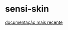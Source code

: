 # sensi-skin

[documentação mais recente](https://docs.google.com/document/d/1IpwANt7z4zJGB_Cy-5JuVVWuA9vVilV6/edit?usp=drivesdk&ouid=109512713088471287891&rtpof=true&sd=true)
